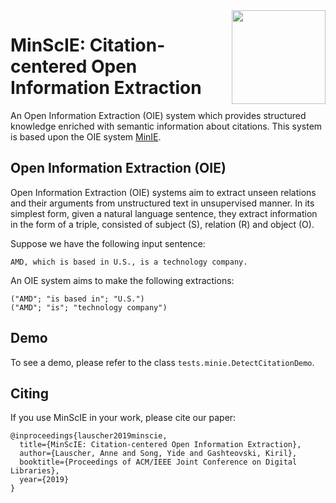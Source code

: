 <img src="https://gkiril.github.io/minie/images/minie_logo.png" align="right" width="150" />

# MinScIE: Citation-centered Open Information Extraction

An Open Information Extraction (OIE) system which provides structured knowledge enriched with semantic information about citations. This system is based upon the OIE system [MinIE](https://github.com/gkiril/minie). 

## Open Information Extraction (OIE)
Open Information Extraction (OIE) systems aim to extract unseen relations and their arguments from unstructured text in unsupervised manner. In its simplest form, given a natural language sentence, they extract information in the form of a triple, consisted of subject (S), relation (R) and object (O). 

Suppose we have the following input sentence:
```
AMD, which is based in U.S., is a technology company.
```

An OIE system aims to make the following extractions: 

```
("AMD"; "is based in"; "U.S.")
("AMD"; "is"; "technology company")
```

## Demo

To see a demo, please refer to the class `tests.minie.DetectCitationDemo`.

## Citing
If you use MinScIE in your work, please cite our paper:

```
@inproceedings{lauscher2019minscie,
  title={MinScIE: Citation-centered Open Information Extraction},
  author={Lauscher, Anne and Song, Yide and Gashteovski, Kiril},
  booktitle={Proceedings of ACM/IEEE Joint Conference on Digital Libraries},
  year={2019}
}
```
